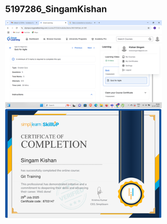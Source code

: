 # 5197286_SingamKishan
<img src="SDLC/screenshotGL/Screenshot (7).png" alt="Dashboard Screenshot" />
<img src="git/Certificates/simplilearncertifiacte/8703147_90746061753774805354.pdf" alt="Dashboard Screenshot" />
